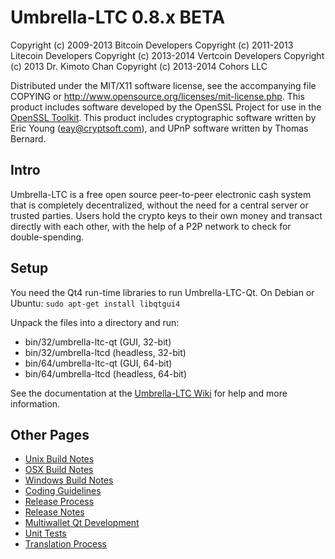 Umbrella-LTC 0.8.x BETA
====================

Copyright (c) 2009-2013 Bitcoin Developers
Copyright (c) 2011-2013 Litecoin Developers
Copyright (c) 2013-2014 Vertcoin Developers
Copyright (c)    2013   Dr. Kimoto Chan
Copyright (c) 2013-2014 Cohors LLC

Distributed under the MIT/X11 software license, see the accompanying
file COPYING or http://www.opensource.org/licenses/mit-license.php.
This product includes software developed by the OpenSSL Project for use in the [OpenSSL Toolkit](http://www.openssl.org/). This product includes
cryptographic software written by Eric Young ([eay@cryptsoft.com](mailto:eay@cryptsoft.com)), and UPnP software written by Thomas Bernard.


Intro
---------------------
Umbrella-LTC is a free open source peer-to-peer electronic cash system that is
completely decentralized, without the need for a central server or trusted
parties.  Users hold the crypto keys to their own money and transact directly
with each other, with the help of a P2P network to check for double-spending.


Setup
---------------------
You need the Qt4 run-time libraries to run Umbrella-LTC-Qt. On Debian or Ubuntu:
	`sudo apt-get install libqtgui4`

Unpack the files into a directory and run:

- bin/32/umbrella-ltc-qt (GUI, 32-bit)
- bin/32/umbrella-ltcd (headless, 32-bit)
- bin/64/umbrella-ltc-qt (GUI, 64-bit)
- bin/64/umbrella-ltcd (headless, 64-bit)

See the documentation at the [Umbrella-LTC Wiki](http://umbrella-ltc.org)
for help and more information.


Other Pages
---------------------
- [Unix Build Notes](build-unix.md)
- [OSX Build Notes](build-osx.md)
- [Windows Build Notes](build-msw.md)
- [Coding Guidelines](coding.md)
- [Release Process](release-process.md)
- [Release Notes](release-notes.md)
- [Multiwallet Qt Development](multiwallet-qt.md)
- [Unit Tests](unit-tests.md)
- [Translation Process](translation_process.md)
